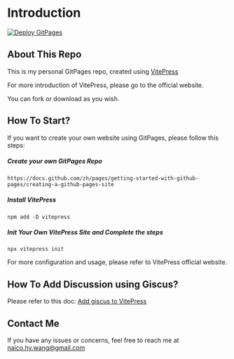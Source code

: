 # Introduction

[![Deploy GitPages](https://github.com/naico-wang/naico-wang.github.io/actions/workflows/deploy.yml/badge.svg?branch=main)](https://github.com/naico-wang/naico-wang.github.io/actions/workflows/deploy.yml)

## About This Repo

This is my personal GitPages repo, created using [VitePress](https://vitepress.dev/)

For more introduction of VitePress, please go to the official website.

You can fork or download as you wish.

## How To Start?

If you want to create your own website using GitPages, please follow this steps:

##### Create your own GitPages Repo 

```shell
https://docs.github.com/zh/pages/getting-started-with-github-pages/creating-a-github-pages-site
```

##### Install VitePress

```shell
npm add -D vitepress
```

##### Init Your Own VitePress Site and Complete the steps

```shell
npx vitepress init
```

For more configuration and usage, please refer to VitePress official website.

## How To Add Discussion using Giscus?

Please refer to this doc: [Add giscus to VitePress](https://naico.wang/development/other/how-to-add-giscus)

## Contact Me

If you have any issues or concerns, feel free to reach me at [naico.hy.wang@gmail.com](mailto:naico.hy.wang@gmail.com)
